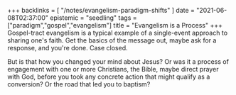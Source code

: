 +++
backlinks = [
    "/notes/evangelism-paradigm-shifts"
]
date = "2021-06-08T02:37:00"
epistemic = "seedling"
tags = ["paradigm","gospel","evangelism"]
title = "Evangelism is a Process"
+++
Gospel-tract evangelism is a typical example of a single-event approach to sharing one's faith. Get the basics of the message out, maybe ask for a response, and you're done. Case closed.

But is that how you changed your mind about Jesus? Or was it a process of engagement with one or more Christians, the Bible, maybe direct prayer with God, before you took any concrete action that might qualify as a conversion? Or the road that led you to baptism?

